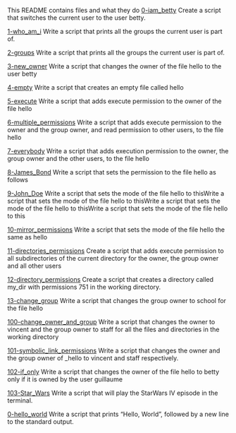 This README contains files and what they do
[0-iam_betty](0-iam_betty)
Create a script that switches the current user to the user betty.

[1-who_am_i](1-who_am_i)
Write a script that prints all the groups the current user is part of.

[2-groups](2-groups)
Write a script that prints all the groups the current user is part of.

[3-new_owner](3-new_owner)
Write a script that changes the owner of the file hello to the user betty

[4-empty](4-empty)
Write a script that creates an empty file called hello

[5-execute](5-execute)
Write a script that adds execute permission to the owner of the file hello

[6-multiple_permissions](6-multiple_permissions)
Write a script that adds execute permission to the owner and the group owner, and read permission to other users, to the file hello

[7-everybody](7-everybody)
Write a script that adds execution permission to the owner, the group owner and the other users, to the file hello

[8-James_Bond](8-James_Bond)
Write a script that sets the permission to the file hello as follows

[9-John_Doe](9-John_Doe)
Write a script that sets the mode of the file hello to thisWrite a script that sets the mode of the file hello to thisWrite a script that sets the mode of the file hello to thisWrite a script that sets the mode of the file hello to this

[10-mirror_permissions](10-mirror_permissions)
Write a script that sets the mode of the file hello the same as hello

[11-directories_permissions](11-directories_permissions)
Create a script that adds execute permission to all subdirectories of the current directory for the owner, the group owner and all other users

[12-directory_permissions](12-directory_permissions)
Create a script that creates a directory called my_dir with permissions 751 in the working directory.

[13-change_group](13-change_group)
Write a script that changes the group owner to school for the file hello

[100-change_owner_and_group](100-change_owner_and_group)
Write a script that changes the owner to vincent and the group owner to staff for all the files and directories in the working directory

[101-symbolic_link_permissions](101-symbolic_link_permissions)
Write a script that changes the owner and the group owner of _hello to vincent and staff respectively.

[102-if_only](102-if_only)
Write a script that changes the owner of the file hello to betty only if it is owned by the user guillaume

[103-Star_Wars](103-Star_Wars)
Write a script that will play the StarWars IV episode in the terminal.

[0-hello_world](0-hello_world)
Write a script that prints “Hello, World”, followed by a new line to the standard output.
